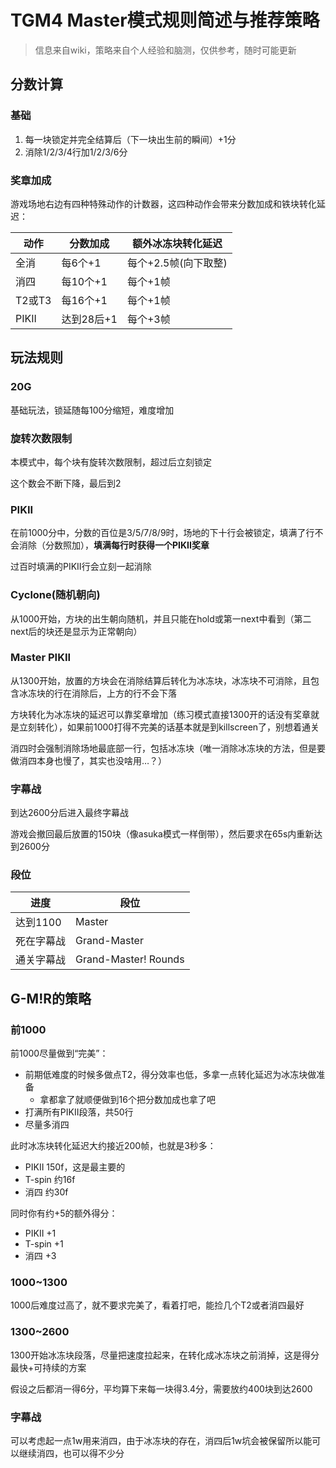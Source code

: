 # TGM4 Master模式规则简述与推荐策略

> 信息来自wiki，策略来自个人经验和脑测，仅供参考，随时可能更新

## 分数计算

### 基础

1. 每一块锁定并完全结算后（下一块出生前的瞬间）+1分
2. 消除1/2/3/4行加1/2/3/6分

### 奖章加成

游戏场地右边有四种特殊动作的计数器，这四种动作会带来分数加成和铁块转化延迟：

| 动作   | 分数加成   | 额外冰冻块转化延迟   |
| ------ | ---------- | -------------------- |
| 全消   | 每6个+1    | 每个+2.5帧(向下取整) |
| 消四   | 每10个+1   | 每个+1帧             |
| T2或T3 | 每16个+1   | 每个+1帧             |
| PIKII  | 达到28后+1 | 每个+3帧             |

## 玩法规则

### 20G

基础玩法，锁延随每100分缩短，难度增加

### 旋转次数限制

本模式中，每个块有旋转次数限制，超过后立刻锁定

这个数会不断下降，最后到2

### PIKII

在前1000分中，分数的百位是3/5/7/8/9时，场地的下十行会被锁定，填满了行不会消除（分数照加），**填满每行时获得一个PIKII奖章**

过百时填满的PIKII行会立刻一起消除

### Cyclone(随机朝向)

从1000开始，方块的出生朝向随机，并且只能在hold或第一next中看到（第二next后的块还是显示为正常朝向）

### Master PIKII

从1300开始，放置的方块会在消除结算后转化为冰冻块，冰冻块不可消除，且包含冰冻块的行在消除后，上方的行不会下落

方块转化为冰冻块的延迟可以靠奖章增加（练习模式直接1300开的话没有奖章就是立刻转化），如果前1000打得不完美的话基本就是到killscreen了，别想着通关

消四时会强制消除场地最底部一行，包括冰冻块（唯一消除冰冻块的方法，但是要做消四本身也慢了，其实也没啥用…？）

### 字幕战

到达2600分后进入最终字幕战

游戏会撤回最后放置的150块（像asuka模式一样倒带），然后要求在65s内重新达到2600分

### 段位

| 进度       | 段位                 |
| ---------- | -------------------- |
| 达到1100   | Master               |
| 死在字幕战 | Grand-Master         |
| 通关字幕战 | Grand-Master! Rounds |

## G-M!R的策略

### 前1000

前1000尽量做到“完美”：
- 前期低难度的时候多做点T2，得分效率也低，多拿一点转化延迟为冰冻块做准备
  - 拿都拿了就顺便做到16个把分数加成也拿了吧
- 打满所有PIKII段落，共50行
- 尽量多消四

此时冰冻块转化延迟大约接近200帧，也就是3秒多：
- PIKII 150f，这是最主要的
- T-spin 约16f
- 消四 约30f

同时你有约+5的额外得分：
- PIKII +1
- T-spin +1
- 消四 +3

### 1000~1300

1000后难度过高了，就不要求完美了，看着打吧，能捡几个T2或者消四最好

### 1300~2600

1300开始冰冻块段落，尽量把速度拉起来，在转化成冰冻块之前消掉，这是得分最快+可持续的方案

假设之后都消一得6分，平均算下来每一块得3.4分，需要放约400块到达2600

### 字幕战

可以考虑起一点1w用来消四，由于冰冻块的存在，消四后1w坑会被保留所以能可以继续消四，也可以得不少分
